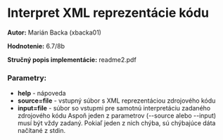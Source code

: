 # Interpret XML reprezentácie kódu

**Autor:** Marián Backa (xbacka01)

**Hodnotenie:** 6.7/8b

**Stručný popis implementácie:** readme2.pdf

### Parametry:
- **help** - nápoveda
- **source=file** - vstupný súbor s XML reprezentáciou zdrojového kódu
- **input=file** - súbor so vstupmi pre samotnú interpretáciu zadaného zdrojového kódu
Aspoň jeden z parametrov (--source alebo --input) musí být vždy zadaný. Pokiaľ jeden z nich chýba, sú chýbajúce dáta načítané z stdin.
